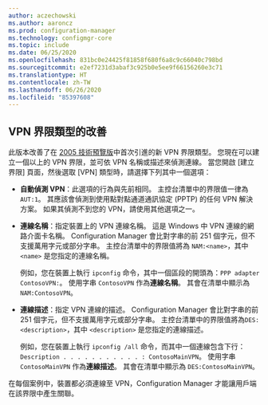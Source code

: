 ```yaml
---
author: aczechowski
ms.author: aaroncz
ms.prod: configuration-manager
ms.technology: configmgr-core
ms.topic: include
ms.date: 06/25/2020
ms.openlocfilehash: 831bc0e24425f81858f680f6a8c9c66040c798bd
ms.sourcegitcommit: e2ef7231d3abaf3c925b0e5ee9f66156260e3c71
ms.translationtype: HT
ms.contentlocale: zh-TW
ms.lasthandoff: 06/26/2020
ms.locfileid: "85397608"
---
```

## <a name="improvements-to-vpn-boundary-type"></a><a name="bkmk_vpn"></a> VPN 界限類型的改善

<!--7020519-->

此版本改善了在 [2005 技術預覽版](../../technical-preview-2005.md#bkmk_vpn)中首次引進的新 VPN 界限類型。 您現在可以建立一個以上的 VPN 界限，並可依 VPN 名稱或描述來偵測連線。 當您開啟 [建立界限] 頁面，然後選取 [VPN] 類型時，請選擇下列其中一個選項：

- **自動偵測 VPN**：此選項的行為與先前相同。 主控台清單中的界限值一律為 `AUT:1`。 其應該會偵測到使用點對點通道通訊協定 (PPTP) 的任何 VPN 解決方案。 如果其偵測不到您的 VPN，請使用其他選項之一。

- **連線名稱**：指定裝置上的 VPN 連線名稱。 這是 Windows 中 VPN 連線的網路介面卡名稱。 Configuration Manager 會比對字串的前 251 個字元，但不支援萬用字元或部分字串。 主控台清單中的界限值將為 `NAM:<name>`，其中 `<name>` 是您指定的連線名稱。

  例如，您在裝置上執行 `ipconfig` 命令，其中一個區段的開頭為：`PPP adapter ContosoVPN:`。 使用字串 `ContosoVPN` 作為**連線名稱**。 其會在清單中顯示為 `NAM:ContosoVPN`。

- **連線描述**：指定 VPN 連線的描述。 Configuration Manager 會比對字串的前 251 個字元，但不支援萬用字元或部分字串。 主控台清單中的界限值將為`DES:<description>`，其中 `<description>` 是您指定的連線描述。

  例如，您在裝置上執行 `ipconfig /all` 命令，而其中一個連線包含下行：`Description . . . . . . . . . . . : ContosoMainVPN`。 使用字串 `ContosoMainVPN` 作為**連線描述**。 其會在清單中顯示為 `DES:ContosoMainVPN`。

在每個案例中，裝置都必須連線至 VPN，Configuration Manager 才能讓用戶端在該界限中產生關聯。
